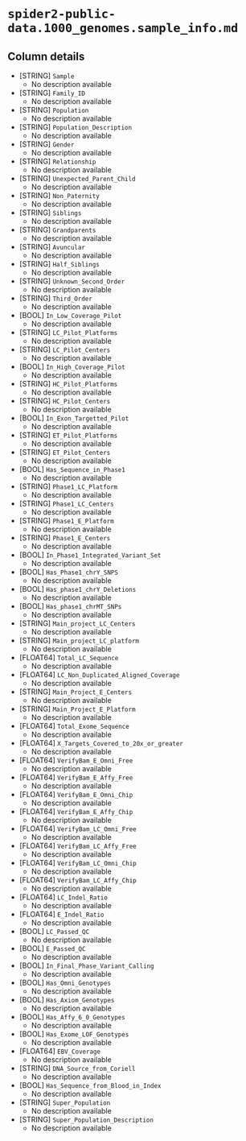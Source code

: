# `spider2-public-data.1000_genomes.sample_info.md`

## Column details

* [STRING]    `Sample`
  - No description available
* [STRING]    `Family_ID`
  - No description available
* [STRING]    `Population`
  - No description available
* [STRING]    `Population_Description`
  - No description available
* [STRING]    `Gender`
  - No description available
* [STRING]    `Relationship`
  - No description available
* [STRING]    `Unexpected_Parent_Child`
  - No description available
* [STRING]    `Non_Paternity`
  - No description available
* [STRING]    `Siblings`
  - No description available
* [STRING]    `Grandparents`
  - No description available
* [STRING]    `Avuncular`
  - No description available
* [STRING]    `Half_Siblings`
  - No description available
* [STRING]    `Unknown_Second_Order`
  - No description available
* [STRING]    `Third_Order`
  - No description available
* [BOOL]    `In_Low_Coverage_Pilot`
  - No description available
* [STRING]    `LC_Pilot_Platforms`
  - No description available
* [STRING]    `LC_Pilot_Centers`
  - No description available
* [BOOL]    `In_High_Coverage_Pilot`
  - No description available
* [STRING]    `HC_Pilot_Platforms`
  - No description available
* [STRING]    `HC_Pilot_Centers`
  - No description available
* [BOOL]    `In_Exon_Targetted_Pilot`
  - No description available
* [STRING]    `ET_Pilot_Platforms`
  - No description available
* [STRING]    `ET_Pilot_Centers`
  - No description available
* [BOOL]    `Has_Sequence_in_Phase1`
  - No description available
* [STRING]    `Phase1_LC_Platform`
  - No description available
* [STRING]    `Phase1_LC_Centers`
  - No description available
* [STRING]    `Phase1_E_Platform`
  - No description available
* [STRING]    `Phase1_E_Centers`
  - No description available
* [BOOL]    `In_Phase1_Integrated_Variant_Set`
  - No description available
* [BOOL]    `Has_Phase1_chrY_SNPS`
  - No description available
* [BOOL]    `Has_phase1_chrY_Deletions`
  - No description available
* [BOOL]    `Has_phase1_chrMT_SNPs`
  - No description available
* [STRING]    `Main_project_LC_Centers`
  - No description available
* [STRING]    `Main_project_LC_platform`
  - No description available
* [FLOAT64]    `Total_LC_Sequence`
  - No description available
* [FLOAT64]    `LC_Non_Duplicated_Aligned_Coverage`
  - No description available
* [STRING]    `Main_Project_E_Centers`
  - No description available
* [STRING]    `Main_Project_E_Platform`
  - No description available
* [FLOAT64]    `Total_Exome_Sequence`
  - No description available
* [FLOAT64]    `X_Targets_Covered_to_20x_or_greater`
  - No description available
* [FLOAT64]    `VerifyBam_E_Omni_Free`
  - No description available
* [FLOAT64]    `VerifyBam_E_Affy_Free`
  - No description available
* [FLOAT64]    `VerifyBam_E_Omni_Chip`
  - No description available
* [FLOAT64]    `VerifyBam_E_Affy_Chip`
  - No description available
* [FLOAT64]    `VerifyBam_LC_Omni_Free`
  - No description available
* [FLOAT64]    `VerifyBam_LC_Affy_Free`
  - No description available
* [FLOAT64]    `VerifyBam_LC_Omni_Chip`
  - No description available
* [FLOAT64]    `VerifyBam_LC_Affy_Chip`
  - No description available
* [FLOAT64]    `LC_Indel_Ratio`
  - No description available
* [FLOAT64]    `E_Indel_Ratio`
  - No description available
* [BOOL]    `LC_Passed_QC`
  - No description available
* [BOOL]    `E_Passed_QC`
  - No description available
* [BOOL]    `In_Final_Phase_Variant_Calling`
  - No description available
* [BOOL]    `Has_Omni_Genotypes`
  - No description available
* [BOOL]    `Has_Axiom_Genotypes`
  - No description available
* [BOOL]    `Has_Affy_6_0_Genotypes`
  - No description available
* [BOOL]    `Has_Exome_LOF_Genotypes`
  - No description available
* [FLOAT64]    `EBV_Coverage`
  - No description available
* [STRING]    `DNA_Source_from_Coriell`
  - No description available
* [BOOL]    `Has_Sequence_from_Blood_in_Index`
  - No description available
* [STRING]    `Super_Population`
  - No description available
* [STRING]    `Super_Population_Description`
  - No description available

